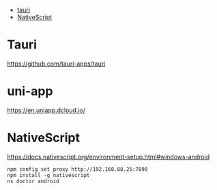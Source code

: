 <!-- TOC -->

- [tauri](#tauri)
- [NativeScript](#nativescript)

<!-- /TOC -->

# Tauri
https://github.com/tauri-apps/tauri

# uni-app
https://en.uniapp.dcloud.io/

# NativeScript
https://docs.nativescript.org/environment-setup.html#windows-android

    npm config set proxy http://192.168.88.25:7890
    npm install -g nativescript
    ns doctor android